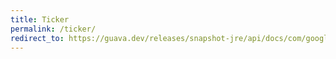 ```yaml
---
title: Ticker
permalink: /ticker/
redirect_to: https://guava.dev/releases/snapshot-jre/api/docs/com/google/common/base/Ticker.html
---
```


